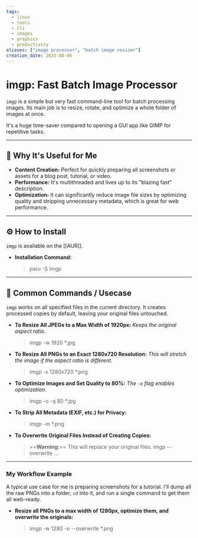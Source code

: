 ```yaml
---
tags:
  - linux
  - tools
  - cli
  - images
  - graphics
  - productivity
aliases: ["image processor", "batch image resizer"]
creation_date: 2025-08-06
---
```


# imgp: Fast Batch Image Processor

`imgp` is a simple but very fast command-line tool for batch processing images. Its main job is to resize, rotate, and optimize a whole folder of images at once.

It's a huge time-saver compared to opening a GUI app like GIMP for repetitive tasks.

---
## 🤔 Why It's Useful for Me
- **Content Creation:** Perfect for quickly preparing all screenshots or assets for a blog post, tutorial, or video.
- **Performance:** It's multithreaded and lives up to its "blazing fast" description.
- **Optimization:** It can significantly reduce image file sizes by optimizing quality and stripping unnecessary metadata, which is great for web performance.

---
## ⚙️ How to Install
`imgp` is available on the [[AUR]].

- **Installation Command:**
  > paru -S imgp

---
## 🚀 Common Commands / Usecase
`imgp` works on all specified files in the current directory. It creates processed copies by default, leaving your original files untouched.

- **To Resize All JPEGs to a Max Width of 1920px:**
  *Keeps the original aspect ratio.*
  > imgp -w 1920 *.jpg

- **To Resize All PNGs to an Exact 1280x720 Resolution:**
  *This will stretch the image if the aspect ratio is different.*
  > imgp -x 1280x720 *.png

- **To Optimize Images and Set Quality to 80%:**
  *The `-o` flag enables optimization.*
  > imgp -o -q 80 *.jpg

- **To Strip All Metadata (EXIF, etc.) for Privacy:**
  > imgp -m *.png

- **To Overwrite Original Files Instead of Creating Copies:**
  > ==**Warning:**== This will replace your original files.
  > imgp --overwrite ...

---
### My Workflow Example
A typical use case for me is preparing screenshots for a tutorial. I'll dump all the raw PNGs into a folder, `cd` into it, and run a single command to get them all web-ready.

- **Resize all PNGs to a max width of 1280px, optimize them, and overwrite the originals:**
  > imgp -w 1280 -o --overwrite *.png